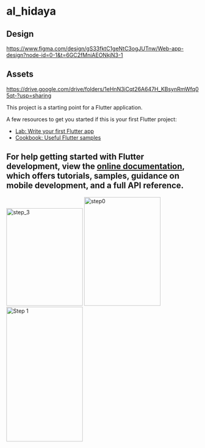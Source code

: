 # al_hidaya
## Design 
https://www.figma.com/design/gS33fktC1geNtC3ogJUTnw/Web-app-design?node-id=0-1&t=6GC2fMniAEONkjN3-1

## Assets 
https://drive.google.com/drive/folders/1eHnN3iCqt26A647H_KBsynRmWfq05qt-?usp=sharing



This project is a starting point for a Flutter application.

A few resources to get you started if this is your first Flutter project:

- [Lab: Write your first Flutter app](https://docs.flutter.dev/get-started/codelab)
- [Cookbook: Useful Flutter samples](https://docs.flutter.dev/cookbook)

For help getting started with Flutter development, view the
[online documentation](https://docs.flutter.dev/), which offers tutorials,
samples, guidance on mobile development, and a full API reference.
-
<img width="200" height="255" alt="step_3" src="https://github.com/user-attachments/assets/0d705b78-55c6-4afd-b460-348c384aef58" />
<img width="200" height="284" alt="step0" src="https://github.com/user-attachments/assets/7bfcca5a-b75b-44cd-86e9-5e76196eda67" />
<img width="200" height="352" alt="Step 1" src="https://github.com/user-attachments/assets/574446f8-e03e-4afe-a712-ba3c306453db" />



